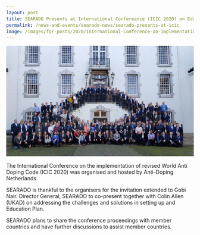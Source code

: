 ```yaml
---
layout: post
title: SEARADO Presents at International Confereance (ICIC 2020) on Education Plan
permalink: /news-and-events/searado-news/searado-presents-at-icic
image: /images/for-posts/2020/International-Conference-on-Implementation-of-revised-World-Anti-Doping-Code-ICIC-2020.jpg
---
```

![Group Photo](/images/for-posts/2020/International-Conference-on-Implementation-of-revised-World-Anti-Doping-Code-ICIC-2020.jpg)

The International Conference on the implementation of revised World Anti Doping Code (ICIC 2020) was organised and hosted by Anti-Doping Netherlands.

SEARADO is thankful to the organisers for the invitation extended to Gobi Nair. Director General, SEARADO to co-present together with Colin Allen (UKAD) on addressing the challenges and solutions in setting up and Education Plan.

SEARADO plans to share the conference proceedings with member countries and have further discussions to assist member countries.
